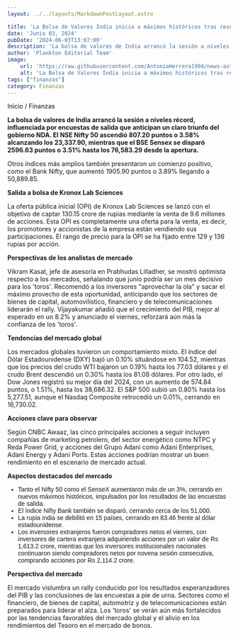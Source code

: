 ```yaml
---
layout: ../../layouts/MarkdownPostLayout.astro

title: 'La Bolsa de Valores India inicia a máximos históricos tras resultados de encuestas a pie de urna'
date: 'Junio 03, 2024'
pubDate: '2024-06-03T13:07:00'
description: 'La bolsa de valores de India arrancó la sesión a niveles récord, influenciada por encuestas de salida que anticipan un claro triunfo del gobierno NDA.'
author: 'Plankton Editorial Team'
image:
    url: 'https://raw.githubusercontent.com/AntonioHerrera1994/news-astro/master/src/assets/finanzas/finanzas32.webp'
    alt: 'La Bolsa de Valores India inicia a máximos históricos tras resultados de encuestas a pie de urna'
tags: ["finanzas"]
category: Finanzas
---
```

<style>
    ul{
         font-family: 'Helvetica', sans-serif;
    }
</style>

<span><a href="/" style="text-decoration:none;color:#0F1416">Inicio</a> / <a href="/finanzas" style="text-decoration:none;color:#0F1416">Finanzas</a></span>


<p style="font-weight: bold;">La bolsa de valores de India arrancó la sesión a niveles récord, influenciada por encuestas de salida que anticipan un claro triunfo del gobierno NDA. El NSE Nifty 50 ascendió 807.20 puntos o 3.58% alcanzando los 23,337.90, mientras que el BSE Sensex se disparó 2596.63 puntos o 3.51% hasta los 76,583.29 desde la apertura.</p>

Otros índices más amplios también presentaron un comienzo positivo, como el Bank Nifty, que aumentó 1905.90 puntos o 3.89% llegando a 50,889.85.

**Salida a bolsa de Kronox Lab Sciences**

La oferta pública inicial (OPI) de Kronox Lab Sciences se lanzó con el objetivo de captar 130.15 crore de rupias mediante la venta de 9.6 millones de acciones. Esta OPI es completamente una oferta para la venta, es decir, los promotores y accionistas de la empresa están vendiendo sus participaciones. El rango de precio para la OPI se ha fijado entre 129 y 136 rupias por acción.

**Perspectivas de los analistas de mercado**

Vikram Kasat, jefe de asesoría en Prabhudas Lilladher, se mostró optimista respecto a los mercados, señalando que junio podría ser un mes decisivo para los 'toros'. Recomendó a los inversores "aprovechar la ola" y sacar el máximo provecho de esta oportunidad, anticipando que los sectores de bienes de capital, automovilístico, financiero y de telecomunicaciones liderarán el rally. Vijayakumar añadió que el crecimiento del PIB, mejor al esperado en un 8.2% y anunciado el viernes, reforzará aún más la confianza de los 'toros'.

**Tendencias del mercado global**

Los mercados globales tuvieron un comportamiento mixto. El índice del Dólar Estadounidense (DXY) bajó un 0.10% situándose en 104.52, mientras que los precios del crudo WTI bajaron un 0.19% hasta los 77.03 dólares y el crudo Brent descendió un 0.30% hasta los 81.08 dólares. Por otro lado, el Dow Jones registró su mejor día del 2024, con un aumento de 574.84 puntos, o 1.51%, hasta los 38,686.32. El S&P 500 subió un 0.80% hasta los 5,277.51, aunque el Nasdaq Composite retrocedió un 0.01%, cerrando en 16,730.02.

**Acciones clave para observar**

Según CNBC Awaaz, las cinco principales acciones a seguir incluyen compañías de marketing petrolero, del sector energético como NTPC y Reda Power Grid, y acciones del Grupo Adani como Adani Enterprises, Adani Energy y Adani Ports. Estas acciones podrían mostrar un buen rendimiento en el escenario de mercado actual.

**Aspectos destacados del mercado**

<ul>
<li>Tanto el Nifty 50 como el SenseX aumentaron más de un 3%, cerrando en nuevos máximos históricos, impulsados por los resultados de las encuestas de salida.</li>
<li>El índice Nifty Bank también se disparó, cerrando cerca de los 51,000.</li>
<li>La rupia india se debilitó en 15 países, cerrando en 83.46 frente al dólar estadounidense.</li>
<li>Los inversores extranjeros fueron compradores netos el viernes, con inversores de cartera extranjera adquiriendo acciones por un valor de Rs 1,613.2 crore, mientras que los inversores institucionales nacionales continuaron siendo compradores netos por novena sesión consecutiva, comprando acciones por Rs 2,114.2 crore.</li>
</ul>

**Perspectiva del mercado**

El mercado vislumbra un rally conducido por los resultados esperanzadores del PIB y las conclusiones de las encuestas a pie de urna. Sectores como el financiero, de bienes de capital, automotriz y de telecomunicaciones están preparados para liderar el alza. Los 'toros' se verán aún más fortalecidos por las tendencias favorables del mercado global y el alivio en los rendimientos del Tesoro en el mercado de bonos. 